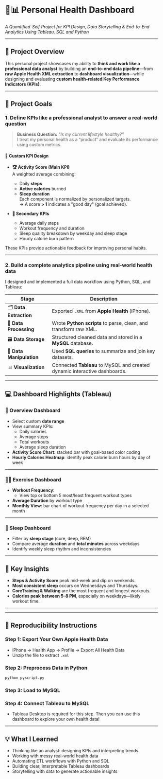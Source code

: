 # 🧠📊 Personal Health Dashboard  
*A Quantified-Self Project for KPI Design, Data Storytelling & End-to-End Analytics Using Tableau, SQL and Python*

---

## 📌 Project Overview

This personal project showcases my ability to **think and work like a professional data analyst** by building an **end-to-end data pipeline**—from **raw Apple Health XML extraction** to **dashboard visualization**—while designing and evaluating **custom health-related Key Performance Indicators (KPIs)**.

---

## 🎯 Project Goals

### 1. Define KPIs like a professional analyst to answer a real-world question

> **Business Question:** _"Is my current lifestyle healthy?"_  
I treat my personal health as a “product” and evaluate its performance using custom metrics.

#### 🔑 Custom KPI Design

- **🏆 Activity Score (Main KPI)**  
  A weighted average combining:
  - Daily **steps**
  - **Active calories** burned
  - **Sleep duration**  
  Each component is normalized by personalized targets.  
  → A score **> 1** indicates a "good day" (goal achieved).

- **🎯 Secondary KPIs**
  - Average daily steps
  - Workout frequency and duration
  - Sleep quality breakdown by weekday and sleep stage
  - Hourly calorie burn pattern

These KPIs provide actionable feedback for improving personal habits.

---

### 2. Build a complete analytics pipeline using real-world health data

I designed and implemented a full data workflow using Python, SQL, and Tableau:

| Stage               | Description                                                                 |
|--------------------|-----------------------------------------------------------------------------|
| 🗂 **Data Extraction** | Exported `.XML` from **Apple Health** (iPhone).                             |
| 🐍 **Data Processing** | Wrote **Python scripts** to parse, clean, and transform raw XML.            |
| 🗃 **Data Storage**     | Structured cleaned data and stored in a **MySQL** database.                |
| 🔎 **Data Manipulation** | Used **SQL queries** to summarize and join key datasets.                  |
| 📊 **Visualization**     | Connected **Tableau** to MySQL and created dynamic interactive dashboards. |

---

## 💻 Dashboard Highlights (Tableau)

### 🧾 Overview Dashboard
- Select custom **date range**
- View summary KPIs:
  - Daily calories
  - Average steps
  - Total workouts
  - Average sleep duration
- **Activity Score Chart**: stacked bar with goal-based color coding
- **Hourly Calories Heatmap**: identify peak calorie burn hours by day of week

---

### 🏃‍♀️ Exercise Dashboard
- **Workout Frequency**:
  - View top or bottom 5 most/least frequent workout types
- **Average Duration** by workout type
- **Monthly View**: bar chart of workout frequency per day in a selected month

---

### 🛌 Sleep Dashboard
- Filter by **sleep stage** (core, deep, REM)
- Compare average **duration** and **total minutes** across weekdays
- Identify weekly sleep rhythm and inconsistencies

---

## 🧠 Key Insights

- **Steps & Activity Score** peak mid-week and dip on weekends.
- **Most consistent sleep** occurs on Wednesdays and Thursdays.
- **CoreTraining & Walking** are the most frequent and longest workouts.
- **Calories peak between 5–8 PM**, especially on weekdays—likely workout time.

---

---

## 🔄 Reproducibility Instructions

### Step 1: Export Your Own Apple Health Data
- iPhone → Health App → Profile → Export All Health Data
- Unzip the file to extract `.xml`

### Step 2: Preprocess Data in Python
```bash
python pyscript.py
```
### Step 3: Load to MySQL
### Step 4: Connect Tableau to MySQL
- Tableau Desktop is required for this step. Then you can use this dashboard to explore your own health data!
  
---

## 💡 What I Learned
- Thinking like an analyst: designing KPIs and interpreting trends
- Working with messy real-world health data
- Automating ETL workflows with Python and SQL
- Building clear, interpretable Tableau dashboards
- Storytelling with data to generate actionable insights

